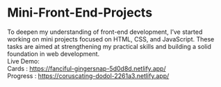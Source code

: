 # Mini-Front-End-Projects
To deepen my understanding of front-end development, I’ve started working on mini projects focused on HTML, CSS, and JavaScript. These tasks are aimed at strengthening my practical skills and building a solid foundation in web development.  
Live Demo:  
Cards : https://fanciful-gingersnap-5d0d8d.netlify.app/   
Progress : https://coruscating-dodol-2261a3.netlify.app/
